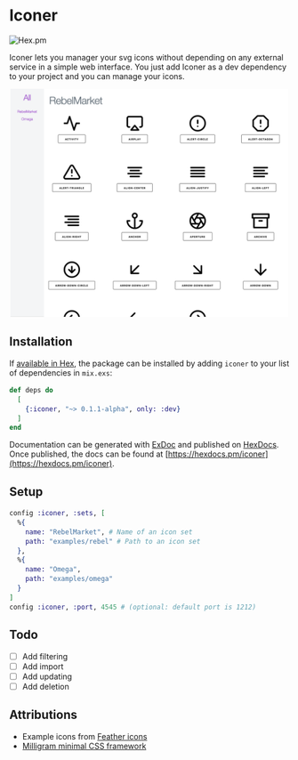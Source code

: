 # Iconer

![Hex.pm](https://img.shields.io/hexpm/l/iconer)


Iconer lets you manager your svg icons without depending on any external service in a simple web interface.
You just add Iconer as a dev dependency to your project and you can manage your icons.

<div style="text-align: center">
  <img src="./docs/images/homescreen.png" width="500" height="auto"/>
</div>

## Installation

If [available in Hex](https://hex.pm/docs/publish), the package can be installed
by adding `iconer` to your list of dependencies in `mix.exs`:

```elixir
def deps do
  [
    {:iconer, "~> 0.1.1-alpha", only: :dev}
  ]
end
```

Documentation can be generated with [ExDoc](https://github.com/elixir-lang/ex_doc)
and published on [HexDocs](https://hexdocs.pm). Once published, the docs can
be found at [https://hexdocs.pm/iconer](https://hexdocs.pm/iconer).

## Setup

```elixir
config :iconer, :sets, [
  %{
    name: "RebelMarket", # Name of an icon set
    path: "examples/rebel" # Path to an icon set
  },
  %{
    name: "Omega",
    path: "examples/omega"
  }
]
config :iconer, :port, 4545 # (optional: default port is 1212)
```

## Todo

- [ ] Add filtering
- [ ] Add import
- [ ] Add updating
- [ ] Add deletion

## Attributions

- Example icons from [Feather icons](https://github.com/feathericons/feather)
- [Milligram minimal CSS framework](https://milligram.io/)
